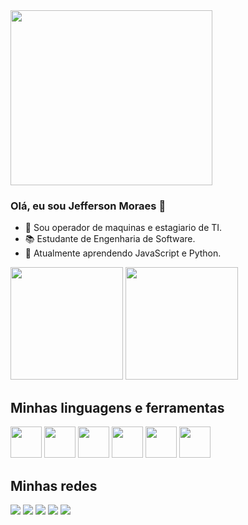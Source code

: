 <img height="280em" width="80%" src="https://github.com/JeffMrCastro/JeffMrCastro/assets/143403162/1f220b68-e72a-47c8-9aa8-7bd93549bcc0">

### Olá, eu sou Jefferson Moraes 👋

- 💼 Sou operador de maquinas e estagiario de TI.
- 📚 Estudante de Engenharia de Software.
- 📒 Atualmente aprendendo JavaScript e Python.
  
 <div>
   <a href="https://github.com/JeffMrCastro"></a>
   <img height="180em" src="https://github-readme-stats.vercel.app/api?username=JeffMrCastro&show_icons=true&theme=radical"/>  
   <img height="180em" src="https://github-readme-stats.vercel.app/api/top-langs/?username=JeffMrCastro&layout=compact&theme=radical">
   

 </div>
 
  <div>
    <h2>Minhas linguagens e ferramentas</h2>
    <img width="50px" src="https://cdn.jsdelivr.net/gh/devicons/devicon/icons/css3/css3-original.svg" />
    <img width="50px" src="https://cdn.jsdelivr.net/gh/devicons/devicon/icons/html5/html5-original.svg" />  
    <img width="50px" src="https://cdn.jsdelivr.net/gh/devicons/devicon/icons/javascript/javascript-original.svg" />
    <img width="50px" src="https://cdn.jsdelivr.net/gh/devicons/devicon/icons/python/python-original.svg" />
    <img width="50px" src="https://cdn.jsdelivr.net/gh/devicons/devicon/icons/django/django-plain-wordmark.svg" />
    <img width="50px" src="https://cdn.jsdelivr.net/gh/devicons/devicon/icons/flask/flask-original.svg" />   
  </div>

  <div>
    <h2>Minhas redes</h2>
    <a href="mailto:jeffersonmoraesdecastro@hotmail.com"><img src="https://img.shields.io/badge/Gmail-D14836?style=for-the-badge&logo=gmail&logoColor=white"></a>
    <a href="https://wa.me/5545998551074"><img src="https://img.shields.io/badge/WhatsApp-25D366?style=for-the-badge&logo=whatsapp&logoColor=white"></a>
    <a href="https://www.linkedin.com/in/jefferson-mrc/"><img src="https://img.shields.io/badge/LinkedIn-0077B5?style=for-the-badge&logo=linkedin&logoColor=white"></a>
    <a href="https://www.youtube.com/channel/UCoOwGU8y_C_th-HtSCh9kRQ"><img src="https://img.shields.io/badge/YouTube-FF0000?style=for-the-badge&logo=youtube&logoColor=white"></a>
    <a href="https://www.instagram.com/dev_jeffersonmr/"><img src="https://img.shields.io/badge/Instagram-E4405F?style=for-the-badge&logo=instagram&logoColor=white"></a>
  </div>


